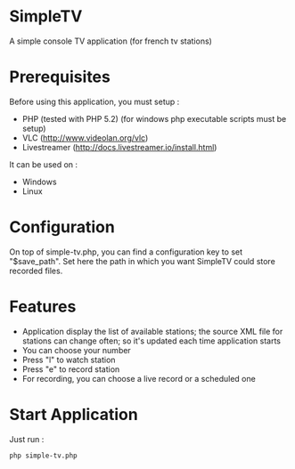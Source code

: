 # SimpleTV
A simple console TV application (for french tv stations)

# Prerequisites
Before using this application, you must setup :
* PHP (tested with PHP 5.2) (for windows php executable scripts must be setup)
* VLC (http://www.videolan.org/vlc)
* Livestreamer (http://docs.livestreamer.io/install.html)

It can be used on :
* Windows
* Linux

# Configuration
On top of simple-tv.php, you can find a configuration key to set "$save_path".
Set here the path in which you want SimpleTV could store recorded files.

# Features
* Application display the list of available stations; the source XML file for stations can change often; so it's updated each time application starts
* You can choose your number
* Press "l" to watch station
* Press "e" to record station
* For recording, you can choose a live record or a scheduled one

# Start Application
Just run :
```
php simple-tv.php
```
